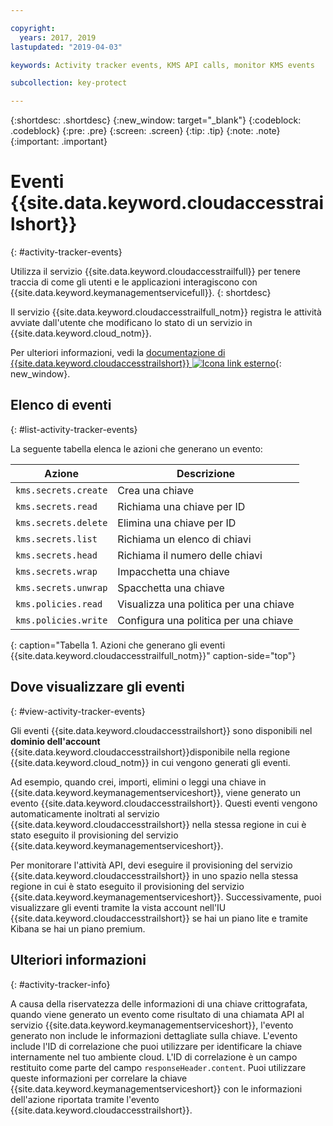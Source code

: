 ```yaml
---

copyright:
  years: 2017, 2019
lastupdated: "2019-04-03"

keywords: Activity tracker events, KMS API calls, monitor KMS events

subcollection: key-protect

---
```


{:shortdesc: .shortdesc}
{:new_window: target="_blank"}
{:codeblock: .codeblock}
{:pre: .pre}
{:screen: .screen}
{:tip: .tip}
{:note: .note}
{:important: .important}

# Eventi {{site.data.keyword.cloudaccesstrailshort}}
{: #activity-tracker-events}

Utilizza il servizio {{site.data.keyword.cloudaccesstrailfull}} per tenere traccia di come gli utenti e le applicazioni interagiscono con {{site.data.keyword.keymanagementservicefull}}. 
{: shortdesc}

Il servizio {{site.data.keyword.cloudaccesstrailfull_notm}} registra le attività avviate dall'utente che modificano lo stato di un servizio in {{site.data.keyword.cloud_notm}}. 

Per ulteriori informazioni, vedi la [documentazione di {{site.data.keyword.cloudaccesstrailshort}} ![Icona link esterno](../../icons/launch-glyph.svg "Icona link esterno")](/docs/services/cloud-activity-tracker?topic=cloud-activity-tracker-getting-started#getting-started){: new_window}.

## Elenco di eventi
{: #list-activity-tracker-events}

La seguente tabella elenca le azioni che generano un evento:

| Azione               | Descrizione                 |
| -------------------- | --------------------------- |
| `kms.secrets.create` | Crea una chiave                |
| `kms.secrets.read`   | Richiama una chiave per ID        |
| `kms.secrets.delete` | Elimina una chiave per ID          |
| `kms.secrets.list`   | Richiama un elenco di chiavi     |
| `kms.secrets.head`   | Richiama il numero delle chiavi |
| `kms.secrets.wrap`   | Impacchetta una chiave                  |
| `kms.secrets.unwrap` | Spacchetta una chiave                |
| `kms.policies.read`  | Visualizza una politica per una chiave     |
| `kms.policies.write` | Configura una politica per una chiave      |
{: caption="Tabella 1. Azioni che generano gli eventi {{site.data.keyword.cloudaccesstrailfull_notm}}" caption-side="top"}

## Dove visualizzare gli eventi
{: #view-activity-tracker-events}

<!-- Option 2: Add the following sentence if your service sends events to the account domain. -->

Gli eventi {{site.data.keyword.cloudaccesstrailshort}} sono disponibili nel **dominio dell'account** {{site.data.keyword.cloudaccesstrailshort}}disponibile nella regione {{site.data.keyword.cloud_notm}} in cui vengono generati gli eventi.

Ad esempio, quando crei, importi, elimini o leggi una chiave in {{site.data.keyword.keymanagementserviceshort}}, viene generato un evento {{site.data.keyword.cloudaccesstrailshort}}. Questi eventi vengono automaticamente inoltrati al servizio {{site.data.keyword.cloudaccesstrailshort}} nella stessa regione in cui è stato eseguito il provisioning del servizio {{site.data.keyword.keymanagementserviceshort}}.

Per monitorare l'attività API, devi eseguire il provisioning del servizio {{site.data.keyword.cloudaccesstrailshort}} in uno spazio nella stessa regione in cui è stato eseguito il provisioning del servizio {{site.data.keyword.keymanagementserviceshort}}. Successivamente, puoi visualizzare gli eventi tramite la vista account nell'IU {{site.data.keyword.cloudaccesstrailshort}} se hai un piano lite e tramite Kibana se hai un piano premium.

## Ulteriori informazioni
{: #activity-tracker-info}

A causa della riservatezza delle informazioni di una chiave crittografata, quando viene generato un evento come risultato di una chiamata API al servizio {{site.data.keyword.keymanagementserviceshort}}, l'evento generato non include le informazioni dettagliate sulla chiave. L'evento include l'ID di correlazione che puoi utilizzare per identificare la chiave internamente nel tuo ambiente cloud. L'ID di correlazione è un campo restituito come parte del campo `responseHeader.content`. Puoi utilizzare queste informazioni per correlare la chiave {{site.data.keyword.keymanagementserviceshort}} con le informazioni dell'azione riportata tramite l'evento {{site.data.keyword.cloudaccesstrailshort}}.
